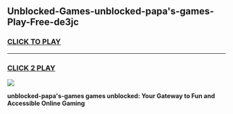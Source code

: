 
## Unblocked-Games-unblocked-papa's-games-Play-Free-de3jc
<h3>
<a href="https://premium76.site?title=unblocked-papa's-games&ref=10A">CLICK TO PLAY</a></h3>
<hr>

<h3>
<a href="https://premium76.site?title=unblocked-papa's-games&ref=10A">CLICK 2 PLAY</a>
  
</h3>

<a href="https://premium76.site?title=unblocked-papa's-games&ref=10A"><img src="https://clearcache.store/games.png"></a>


**unblocked-papa's-games games unblocked: Your Gateway to Fun and Accessible Online Gaming**
